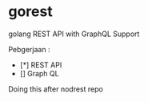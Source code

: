 # gorest
golang REST API with GraphQL Support


Pebgerjaan :
- [*] REST API
- [] Graph QL

Doing this after nodrest repo

